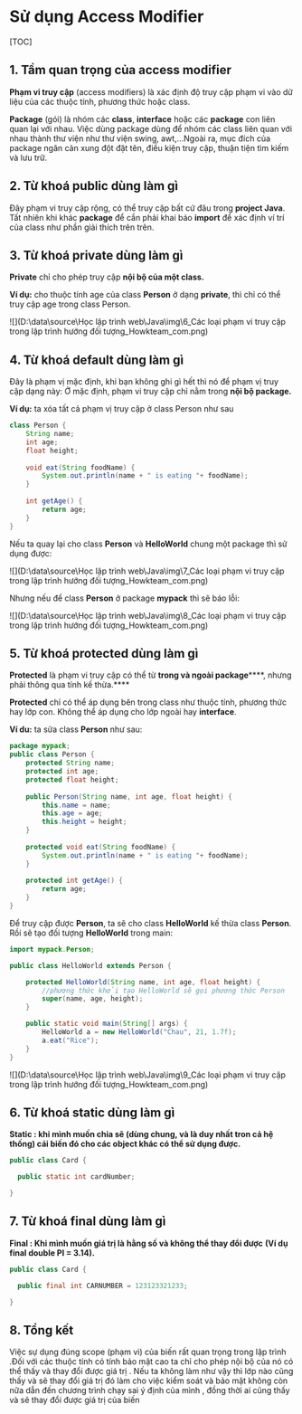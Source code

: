 # Sử dụng Access Modifier

[TOC]

## 1. Tầm quan trọng của access modifier 

**Phạm vi truy cập** (access modifiers) là xác định độ truy cập phạm vi vào dữ liệu của các thuộc tính, phương thức hoặc class.

**Package** (gói) là nhóm các **class**, **interface** hoặc các **package** con liên quan lại với nhau. Việc dùng package dùng để nhóm các class liên quan với nhau thành thư viện như thư viện swing, awt,…Ngoài ra, mục đích của package ngăn cản xung đột đặt tên, điều kiện truy cập, thuận tiện tìm kiếm và lưu trữ.

## 2. Từ khoá public dùng làm gì 

Đây phạm vi truy cập rộng, có thể truy cập bất cứ đâu trong **project Java**. Tất nhiên khi khác **package** để cần phải khai báo **import** để xác định ví trí của class như phần giải thích trên trên.

## 3. Từ khoá private dùng làm gì 

**Private** chỉ cho phép truy cập **nội bộ của một class.**

**Ví dụ:** cho thuộc tính age của class **Person** ở dạng **private**, thì chỉ có thể truy cập age trong class Person.

![](D:\data\source\Học lập trình web\Java\img\6_Các loại phạm vi truy cập trong lập trình hướng đối tượng_Howkteam_com.png)

## 4. Từ khoá default dùng làm gì 

Đây là phạm vị mặc định, khi bạn không ghi gì hết thì nó để phạm vị truy cập dạng này: Ở mặc định, phạm vi truy cập chỉ nằm trong **nội bộ package.**

**Ví dụ:** ta xóa tất cả phạm vị truy cập ở class Person như sau

```java
class Person {
	String name;
	int age;
	float height;
	
	void eat(String foodName) {
		System.out.println(name + " is eating "+ foodName);
	}
	
	int getAge() {
		return age;
	}
}
```

Nếu ta quay lại cho class **Person** và **HelloWorld** chung một package thì sử dụng được:

![](D:\data\source\Học lập trình web\Java\img\7_Các loại phạm vi truy cập trong lập trình hướng đối tượng_Howkteam_com.png)

Nhưng nếu để class **Person** ở package **mypack** thì sẽ báo lỗi:

![](D:\data\source\Học lập trình web\Java\img\8_Các loại phạm vi truy cập trong lập trình hướng đối tượng_Howkteam_com.png)

## 5. Từ khoá protected dùng làm gì 

**Protected** là phạm vi truy cập có thể từ **trong và ngoài package******, nhưng phải thông qua tính kế thừa.****

**Protected** chỉ có thể áp dụng bên trong class như thuộc tính, phương thức hay lớp con. Không thể áp dụng cho lớp ngoài hay **interface**.

**Ví du:** ta sửa class **Person** như sau:

```java
package mypack;
public class Person {
	protected String name;
	protected int age;
	protected float height;
	
	public Person(String name, int age, float height) {
		this.name = name;
		this.age = age;
		this.height = height;
	}
	
	protected void eat(String foodName) {
		System.out.println(name + " is eating "+ foodName);
	}
	
	protected int getAge() {
		return age;
	}
}
```

Để truy cập được **Person**, ta sẽ cho class **HelloWorld** kế thừa class **Person**. Rồi sẽ tạo đối tượng **HelloWorld** trong main:

```java
import mypack.Person;

public class HelloWorld extends Person {

	protected HelloWorld(String name, int age, float height) {
		//phương thức khởi tạo HelloWorld sẽ gọi phương thức Person
		super(name, age, height);
	}

	public static void main(String[] args) {
		HelloWorld a = new HelloWorld("Chau", 21, 1.7f);
		a.eat("Rice");
	}
}
```

![](D:\data\source\Học lập trình web\Java\img\9_Các loại phạm vi truy cập trong lập trình hướng đối tượng_Howkteam_com.png)

## 6. Từ khoá static dùng làm gì 

**Static : khi mình muốn chia sẽ (dùng chung, và là duy nhất tron cả hệ thống) cái biến đó cho các object khác có thể sử dụng được.**

```java
public class Card {

  public static int cardNumber;

}
```

## 7. Từ khoá final dùng làm gì 

**Final : Khi mình muốn giá trị là** **hằng số và không thể thay đổi được** **(Ví dụ final double PI = 3.14).**

```java
public class Card {

  public final int CARNUMBER = 123123321233;

}
```

## 8. Tổng kết

Việc sự dụng đúng scope (phạm vi) của biến rất quan trọng trong lập trình .Đối với các thuộc tính có tính bảo mật cao ta chỉ cho phép nội bộ của nó có thể thấy và thay đổi được giá trị . Nếu ta không làm như vậy thì lớp nào cũng thấy và sẽ thay đổi giá trị đó làm cho việc kiểm soát và bảo mật không còn nữa dẫn đến chương trình chạy sai ý định của mình , đồng thời ai cũng thấy và sẽ thay đổi được giá trị của biến